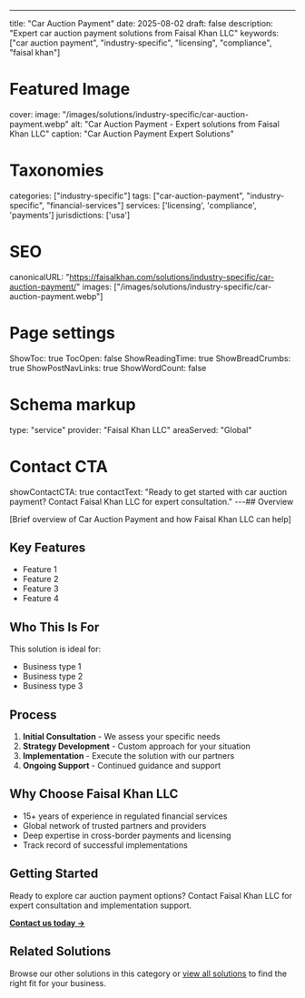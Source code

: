 ---
title: "Car Auction Payment"
date: 2025-08-02
draft: false
description: "Expert car auction payment solutions from Faisal Khan LLC"
keywords: ["car auction payment", "industry-specific", "licensing", "compliance", "faisal khan"]

# Featured Image
cover:
    image: "/images/solutions/industry-specific/car-auction-payment.webp"
    alt: "Car Auction Payment - Expert solutions from Faisal Khan LLC"
    caption: "Car Auction Payment Expert Solutions"

# Taxonomies
categories: ["industry-specific"]
tags: ["car-auction-payment", "industry-specific", "financial-services"]
services: ['licensing', 'compliance', 'payments']
jurisdictions: ['usa']

# SEO
canonicalURL: "https://faisalkhan.com/solutions/industry-specific/car-auction-payment/"
images: ["/images/solutions/industry-specific/car-auction-payment.webp"]

# Page settings
ShowToc: true
TocOpen: false
ShowReadingTime: true
ShowBreadCrumbs: true
ShowPostNavLinks: true
ShowWordCount: false

# Schema markup
type: "service"
provider: "Faisal Khan LLC"
areaServed: "Global"

# Contact CTA
showContactCTA: true
contactText: "Ready to get started with car auction payment? Contact Faisal Khan LLC for expert consultation."
---## Overview

[Brief overview of Car Auction Payment and how Faisal Khan LLC can help]

## Key Features

- Feature 1
- Feature 2  
- Feature 3
- Feature 4

## Who This Is For

This solution is ideal for:

- Business type 1
- Business type 2
- Business type 3

## Process

1. **Initial Consultation** - We assess your specific needs
2. **Strategy Development** - Custom approach for your situation  
3. **Implementation** - Execute the solution with our partners
4. **Ongoing Support** - Continued guidance and support

## Why Choose Faisal Khan LLC

- 15+ years of experience in regulated financial services
- Global network of trusted partners and providers
- Deep expertise in cross-border payments and licensing
- Track record of successful implementations

## Getting Started

Ready to explore car auction payment options? Contact Faisal Khan LLC for expert consultation and implementation support.

**[Contact us today →](mailto:contact@faisalkhan.com)**

## Related Solutions

Browse our other solutions in this category or [view all solutions](/solutions/) to find the right fit for your business.
